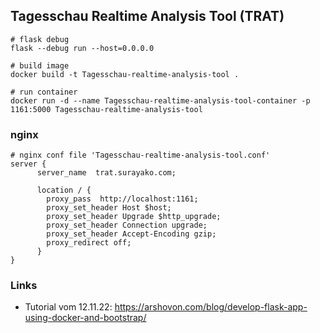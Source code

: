 ## Tagesschau Realtime Analysis Tool (TRAT)

```
# flask debug
flask --debug run --host=0.0.0.0

# build image
docker build -t Tagesschau-realtime-analysis-tool .

# run container
docker run -d --name Tagesschau-realtime-analysis-tool-container -p 1161:5000 Tagesschau-realtime-analysis-tool
```

### nginx

```
# nginx conf file 'Tagesschau-realtime-analysis-tool.conf'
server {
      server_name  trat.surayako.com;

      location / {
        proxy_pass  http://localhost:1161;
        proxy_set_header Host $host;
        proxy_set_header Upgrade $http_upgrade;
        proxy_set_header Connection upgrade;
        proxy_set_header Accept-Encoding gzip;
        proxy_redirect off;
      }
}
```

### Links

- Tutorial vom 12.11.22: https://arshovon.com/blog/develop-flask-app-using-docker-and-bootstrap/

